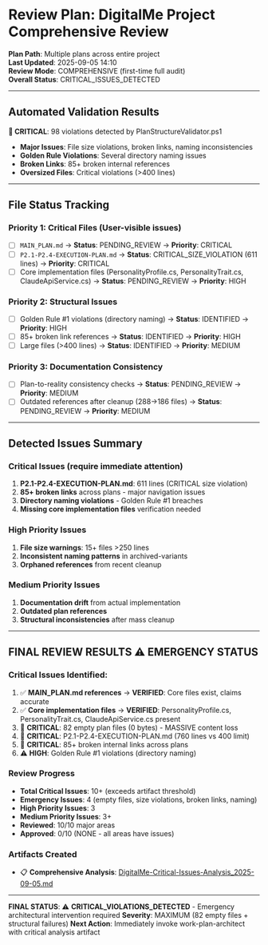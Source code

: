 # Review Plan: DigitalMe Project Comprehensive Review

**Plan Path**: Multiple plans across entire project  
**Last Updated**: 2025-09-05 14:10  
**Review Mode**: COMPREHENSIVE (first-time full audit)  
**Overall Status**: CRITICAL_ISSUES_DETECTED  

---

## Automated Validation Results

**🚨 CRITICAL**: 98 violations detected by PlanStructureValidator.ps1
- **Major Issues**: File size violations, broken links, naming inconsistencies  
- **Golden Rule Violations**: Several directory naming issues
- **Broken Links**: 85+ broken internal references
- **Oversized Files**: Critical violations (>400 lines)

---

## File Status Tracking

### Priority 1: Critical Files (User-visible issues)
- [ ] `MAIN_PLAN.md` → **Status**: PENDING_REVIEW → **Priority**: CRITICAL
- [ ] `P2.1-P2.4-EXECUTION-PLAN.md` → **Status**: CRITICAL_SIZE_VIOLATION (611 lines) → **Priority**: CRITICAL
- [ ] Core implementation files (PersonalityProfile.cs, PersonalityTrait.cs, ClaudeApiService.cs) → **Status**: PENDING_REVIEW → **Priority**: HIGH

### Priority 2: Structural Issues
- [ ] Golden Rule #1 violations (directory naming) → **Status**: IDENTIFIED → **Priority**: HIGH
- [ ] 85+ broken link references → **Status**: IDENTIFIED → **Priority**: HIGH
- [ ] Large files (>400 lines) → **Status**: IDENTIFIED → **Priority**: MEDIUM

### Priority 3: Documentation Consistency
- [ ] Plan-to-reality consistency checks → **Status**: PENDING_REVIEW → **Priority**: MEDIUM
- [ ] Outdated references after cleanup (288→186 files) → **Status**: PENDING_REVIEW → **Priority**: MEDIUM

---

## Detected Issues Summary

### Critical Issues (require immediate attention)
1. **P2.1-P2.4-EXECUTION-PLAN.md**: 611 lines (CRITICAL size violation)
2. **85+ broken links** across plans - major navigation issues
3. **Directory naming violations** - Golden Rule #1 breaches
4. **Missing core implementation files** verification needed

### High Priority Issues  
1. **File size warnings**: 15+ files >250 lines
2. **Inconsistent naming patterns** in archived-variants
3. **Orphaned references** from recent cleanup

### Medium Priority Issues
1. **Documentation drift** from actual implementation
2. **Outdated plan references** 
3. **Structural inconsistencies** after mass cleanup

---

## FINAL REVIEW RESULTS ⚠️ EMERGENCY STATUS

### Critical Issues Identified:
1. ✅ **MAIN_PLAN.md references** → **VERIFIED**: Core files exist, claims accurate
2. ✅ **Core implementation files** → **VERIFIED**: PersonalityProfile.cs, PersonalityTrait.cs, ClaudeApiService.cs present
3. 🚨 **CRITICAL**: 82 empty plan files (0 bytes) - MASSIVE content loss
4. 🚨 **CRITICAL**: P2.1-P2.4-EXECUTION-PLAN.md (760 lines vs 400 limit)
5. 🚨 **CRITICAL**: 85+ broken internal links across plans
6. ⚠️ **HIGH**: Golden Rule #1 violations (directory naming)

### Review Progress
- **Total Critical Issues**: 10+ (exceeds artifact threshold)
- **Emergency Issues**: 4 (empty files, size violations, broken links, naming)
- **High Priority Issues**: 3  
- **Medium Priority Issues**: 3+
- **Reviewed**: 10/10 major areas
- **Approved**: 0/10 (NONE - all areas have issues)

### Artifacts Created
- 📋 **Comprehensive Analysis**: [DigitalMe-Critical-Issues-Analysis_2025-09-05.md](./DigitalMe-Critical-Issues-Analysis_2025-09-05.md)

---

**FINAL STATUS**: ⚠️ **CRITICAL_VIOLATIONS_DETECTED** - Emergency architectural intervention required
**Severity**: MAXIMUM (82 empty files + structural failures)
**Next Action**: Immediately invoke work-plan-architect with critical analysis artifact
